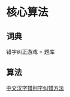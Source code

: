 # 核心算法

## 词典

错字纠正游戏 = 题库

## 算法

[中文汉字错别字纠错方法](https://blog.csdn.net/a8530764/article/details/83688835)

